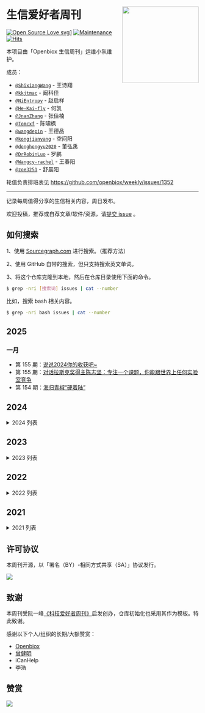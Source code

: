 # 生信爱好者周刊 <img src="https://raw.githubusercontent.com/openbiox/wiki/master/static/img/logo-long.png" align="right" width="200"/>

[![Open Source Love svg1](https://badges.frapsoft.com/os/v1/open-source.svg?v=103)](https://github.com/ellerbrock/open-source-badges/)
[![Maintenance](https://img.shields.io/badge/Maintained%3F-yes-green.svg)](https://GitHub.com/openbiox/weekly/graphs/commit-activity)
[![Hits](https://hits.seeyoufarm.com/api/count/incr/badge.svg?url=https%3A%2F%2Fgithub.com%2FShixiangWang%2Fweekly&count_bg=%2379C83D&title_bg=%23555555&icon=&icon_color=%23E7E7E7&title=hits&edge_flat=false)](https://hits.seeyoufarm.com)

本项目由「Openbiox 生信周刊」运维小队维护。

成员：

- [`@ShixiangWang`](https://github.com/ShixiangWang) - 王诗翔
- [`@kkjtmac`](https://github.com/kkjtmac) - 阚科佳
- [`@NiEntropy`](https://github.com/NiEntropy) - 赵启祥 
- [`@He-Kai-fly`](https://github.com/He-Kai-fly) - 何凯
- [`@JnanZhang`](https://github.com/JnanZhang) - 张佳楠
- [`@Tomcxf`](https://github.com/Tomcxf) - 陈啸枫 
- [`@wangdepin`](https://github.com/wangdepin) - 王德品
- [`@kongjianyang`](https://github.com/kongjianyang) - 空间阳
- [`@donghongyu2020`](https://github.com/donghongyu2020) - 董弘禹
- [`@DrRobinLuo`](https://github.com/DrRobinLuo) - 罗鹏
- [`@Wangcy-rachel`](https://github.com/Wangcy-rachel) - 王春阳
- [`@zoe3251`](https://github.com/zoe3251) - 舒晨阳

轮值负责排班表见 <https://github.com/openbiox/weekly/issues/1352>


--------------

记录每周值得分享的生信相关内容，周日发布。

欢迎投稿，推荐或自荐文章/软件/资源，请[提交 issue](https://github.com/openbiox/weekly/issues) 。

## 如何搜索

1、使用 [Sourcegraph.com](https://sourcegraph.com/github.com/openbiox/weekly) 进行搜索。（推荐方法）

2、使用 GitHub 自带的搜索，但只支持搜索英文单词。

3、将这个仓库克隆到本地，然后在仓库目录使用下面的命令。

```bash
$ grep -nri [搜索词] issues | cat --number
```

比如，搜索 bash 相关内容。

```bash
$ grep -nri bash issues | cat --number
```

## 2025

### 一月
- 第 155 期：[说说2024你的收获吧~](issues/issue-156.md)
- 第 155 期：[对话拉斯克奖得主陈志坚：专注一个课题，你能跟世界上任何实验室竞争](https://github.com/openbiox/weekly/blob/main/issues/issue-155.md)
- 第 154 期：[海归青椒“硬着陆”](issues/issue-154.md)


## 2024

<details>
 
<summary>2024 列表</summary>

### 十二月
- 第 153 期：[做诚实的学问，做正直的人](issues/issue-153.md)
- 第 152 期：[2024 Science年度十大科学突破](issues/issue-152.md)
- 第 151 期：[一半以上实验结果无法重复，学术界正在遭遇一场危机吗](issues/issue-151.md)
- 第 150 期：[自律者，有三戒](issues/issue-150.md)

  
### 十一月
- 第 149 期：[人类细胞图谱计划](issues/issue-149.md)
- 第 148 期：[AI 革命不应该比喻为互联网，而是晶体管](issues/issue-148.md)
- 第 147 期：[为什么中外科研课题如此不同？](issues/issue-147.md)
- 第 146 期：[7年两次考核未过，高校副教授亲历“非升即走”](issues/issue-146.md)


### 十月

- 第 145 期：[班车司机与诺贝尔奖](issues/issue-145.md)
- 第 144 期：[物理诺贝尔奖为何颁给了 HNN 之父和深度学习之父？](issues/issue-144.md)
- 第 143 期：[中国科学家可以摆脱“35岁焦虑”吗？](issues/issue-143.md)

### 九月

- 第 142 期：[聊聊你最近正在关注的某个领域或者研究热点吧？](issues/issue-142.md)
- 第 141 期：[那些早逝猝死的学术青年才俊们](issues/issue-141.md)
- 第 140 期：[七年：一个皖北大学生的一生](issues/issue-140.md)
- 第 139 期：[震惊！基因泰克将关闭癌症免疫学研究部门，明星科学家将离职](issues/issue-139.md)
- 第 138 期：[35岁危机之前，大学青年教师们要爬多少阶梯？](issues/issue-138.md)

### 八月

- 第 137 期：[我为什么离开学术界？](issues/issue-137.md)
- 第 136 期：[从错误中学习](issues/issue-136.md)
- 第 135 期：[中国已经成为一个科学超级大国](issues/issue-135.md)
- 第 134 期：[时隔四年撤稿：微生物组与癌症类型存在相关性是数据分析错误所致](issues/issue-134.md)

### 七月

- 第 133 期：[年轻人的魄力](issues/issue-133.md)
- 第 132 期：[985青年教授自爆学术不端？](issues/issue-132.md)
- 第 131 期：[2023诺贝尔生理医学奖给了mRNA疫苗技术，没有终身教职的她拿奖了](issues/issue-131.md)
- 第 130 期：[走出还原论，拥抱复杂性](issues/issue-130.md)

### 六月

- 第 129 期：[怎么才算真正拥有科研思维？](issues/issue-129.md)
- 第 128 期：[什么事情使你放弃了学术理想？](issues/issue-128.md)
- 第 127 期: [高校“青椒”之死：困在“非升即走”里的海归博士](issues/issue-127.md)
- 第 126 期：[为什么细菌不能变得更大？或者更小？](issues/issue-126.md)
- 第 125 期：[一周是一年的2%](issues/issue-125.md)


### 五月

- 第 124 期：[《Cell》癌症研究五十年：十大要点总结](issues/issue-124.md)
- 第 123 期：[Hello GPT-4o](issues/issue-123.md)
- 第 122 期：[他山之石——开启个性化医疗的基因组探索](issues/issue-122.md)

### 四月

- 第 121 期：[不唯论文，在中国可行吗？](issues/issue-121.md)
- 第 120 期：[技术写作的首要诀窍](issues/issue-120.md)
- 第 119 期：[科学家首次改造了真核生物超过50%的基因组](issues/issue-119.md)
- 第 118 期：[滴血验癌](issues/issue-118.md)

### 三月

- 第 117 期：[半个世纪的争论: 分子演化论中的中性论/选择论之争](issues/issue-117.md)
- 第 116 期：[我国科研影响力是否已达到世界顶尖水平？](issues/issue-116.md)
- 第 115 期：[罗莎琳德·富兰克林对DNA双螺旋结构的真实贡献](issues/issue-115.md)
- 第 114 期：[从复杂系统中，抓住奇妙的普适性](issues/issue-114.md)
- 第 113 期：[空间分析技术照亮肿瘤微环境研究](issues/issue-113.md)

### 二月

- 第 112 期：[龙腾虎跃、砥砺前行](issues/issue-112.md)
- 第 111 期：[三十多岁博士后对于生活的挣扎](issues/issue-111.md)

### 一月

- 第 110 期：[至少20年不过时的研究方向在哪里？](issues/issue-110.md)
- 第 109 期：[说说你今年用的顺手的工具吧？](issues/issue-109.md)
- 第 108 期：[肿瘤微生物组是污染，还是新突破](issues/issue-108.md)
- 第 107 期：[生命起源与复杂性](issues/issue-107.md)
</details>

## 2023

<details>
 
<summary>2023 列表</summary>

### 十二月

- 第 106 期：[哪些技能/知识使生物信息学不可替代？](issues/issue-106.md)
- 第 105 期：[你愿不愿意在一个小县城待一辈子？](issues/issue-105.md)
- 第 104 期：[百度文心一言和GPT的差距有多大？](issues/issue-104.md)
- 第 103 期：[取消论文发表硬性规定，读博变轻松了吗？](issues/issue-103.md)
- 第 102 期：[中国为什么没有世界一流的研究型医科大学](issues/issue-102.md)

### 十一月

- 第 101 期：[一生不被允许gap的中国人](issues/issue-101.md)
- 第 100 期：[朋友好](issues/issue-100.md)
- 第 99 期：[发论文还是生孩子，女性在学术界会遭遇什么？](issues/issue-99.md)
- 第 98 期：[自然选择主要作用于基因上吗？](issues/issue-98.md)


### 十月

- 第 97 期：[失败的读博经历-如何从跌倒中爬起来？](issues/issue-97.md)
- 第 96 期：[如何取得杰出成就](issues/issue-96.md)
- 第 95 期：[中国人群泛基因组联盟](issues/issue-95.md)

### 九月

- 第 94 期：[非线性的世界，线性的你](issues/issue-94.md)
- 第 93 期：[来自妈妈的Y染色体](issues/issue-93.md)
- 第 92 期：[医疗反腐的困境和选项](issues/issue-92.md)
- 第 91 期：[探索的动机](issues/issue-91.md)

### 八月

- 第 90 期：[性别视角下的中国科研人员画像](issues/issue-90.md)
- 第 89 期：[视频学习胜过读书吗？](issues/issue-89.md)
- 第 88 期：[Vim之父因病离世，一生写下Vim传奇](issues/issue-88.md)
- 第 87 期：[耿美玉的971是真药的可能性](issues/issue-87.md)

### 七月

- 第 86 期：[如何做亮眼的研究生？](issues/issue-86.md)
- 第 85 期：[大学是否选生物：适合普通家庭、智力一般的学生](issues/issue-85.md)
- 第 84 期：[认识自己的缺点](issues/issue-84.md)
- 第 83 期：[2022 Science年度十大科学突破](issues/issue-83.md)
- 第 82 期：[一种新的数字表示方法 Posits](issues/issue-82.md)

### 六月

- 第 81 期：[好人情节](issues/issue-81.md)
- 第 80 期：[生活就像一个鱼缸](issues/issue-80.md)
- 第 79 期：[四千周](issues/issue-79.md)
- 第 78 期：[霸凌是平庸科学家登上顶峰的手段](issues/issue-78.md)

### 五月

- 第 77 期：[科研成果被截胡抢发](issues/issue-77.md)
- 第 76 期：[人生是一个长板问题](issues/issue-76.md)
- 第 75 期：[学术需要批判氛围](issues/issue-75.md)

### 四月

- 第 74 期：[新技术的最大风险](issues/issue-74.md)
- 第 73 期：[迄今为止最开放、成果最多的大队列是如何建成的](issues/issue-73.md)
- 第 72 期：[把时间当作朋友](issues/issue-72.md)
- 第 71 期：[博士生真的需要一天看20篇文献吗？](issues/issue-71.md)

### 三月

- 第 70 期：[多彩多姿的科学家](issues/issue-70.md)
- 第 69 期：[如何引导年轻科研工作者？](issues/issue-69.md)
- 第 68 期：[颠覆性大滑坡，科研还能有实质创新吗？](issues/issue-68.md)
- 第 67 期：[你是如何活用ChatGPT给你打工的？](issues/issue-67.md)

### 二月

- 第 66 期：[退休越晚、寿命越短？有关系么](issues/issue-66.md)
- 第 65 期：[125个科学问题：探索与发现](issues/issue-65.md)
- 第 64 期：[“讨好型人格”：越是乞求，越是被推开](issues/issue-64.md)
- 第 63 期：[停止寻找的最佳时间](issues/issue-63.md)

### 一月

- 第 62 期：[回望与兔年寄语](issues/issue-62.md)
- 第 61 期：[基因对寿命的影响](issues/issue-61.md)
- 第 60 期：[孟德尔诞辰 200 周年](issues/issue-60.md)
- 第 59 期：[AlphaCode 编程大赛卷趴一半程序员](issues/issue-59.md)

</details>

## 2022

<details>
 
<summary>2022 列表</summary>

### 十二月

- 第 58 期：[说说你是怎么度过🐑了的日子？](issues/issue-58.md)
- 第 57 期：[深度学习并非“简单的统计”，二者距离已越来越远](issues/issue-57.md)
- 第 56 期：[2022诺贝尔奖的点击化学或可作为单细胞多组学开发的有力工具](issues/issue-56.md)
- 第 55 期：[科学创新四十年，我们可能还没搞明白科学和技术的基本概念](issues/issue-55.md)


### 十一月

- 第 54 期：[人类和人生的意义](issues/issue-54.md)
- 第 53 期：[为什么现在的中国大学生普遍焦虑内卷？](issues/issue-53.md)
- 第 52 期：[真正的“科技与狠活”：全球首个人工“优选基因”的“完美婴儿”马上2岁啦！](issues/issue-52.md)
- 第 51 期：[职业对性格的改变](issues/issue-51.md)


### 十月

- 第 50 期：[顶级1区期刊宣布：明年起将不再拒稿！](issues/issue-50.md)
- 第 49 期：[面对知识孤岛，你会怎么处理？](issues/issue-49.md)
- 第 48 期：[人生不能只有一个支点](issues/issue-48.md)
- 第 47 期：[RStudio 改名 Posit](issues/issue-47.md)

### 九月

- 第 46 期：[你的苹果M系列芯片电脑跑生信顺利么？](issues/issue-46.md)
- 第 45 期：[读博还是择业？](issues/issue-45.md)
- 第 44 期：[为何动物的寿命差异那么大？](issues/issue-44.md)
- 第 43 期：[RNA-seq差异分析究竟应该用什么？](issues/issue-43.md)

### 八月

- 第 42 期：[极简主义的胜利](issues/issue-42.md)
- 第 41 期：[人体是一个共生生态系统](issues/issue-41.md)
- 第 40 期：[bTMB指导肿瘤免疫治疗临床研究](issues/issue-40.md)
- 第 39 期：[人生不短](issues/issue-39.md)

### 七月

- 第 38 期：[选人不选项目的「基石项目」能否走向成功？](issues/issue-38.md)
- 第 37 期：[抛弃“影响”因子，计算颠覆因子！](issues/issue-37.md)
- 第 36 期：[“费钱、费力、不费脑”是中国该提倡的科研吗？](issues/issue-36.md)
- 第 35 期：[生物信息行业的经济生态](issues/issue-35.md)

### 六月

- 第 34 期：[中国百万人群大队列，何去何从？](issues/issue-34.md)
- 第 33 期：[科研与生活](issues/issue-33.md)
- 第 32 期：[有害的同义突变](issues/issue-32.md)
- 第 31 期：[Openbiox 生物信息学社区 2022 拟开展项目，正式招募 ！](issues/issue-31.md)

### 五月

- 第 30 期：[生信的核心修炼道路在哪里？](issues/issue-30.md)
- 第 29 期：[Hiplot开发库开源](issues/issue-29.md)
- 第 28 期：[华大Stereo-seq系列成果揭秘超高分辨率生命全景时空图谱](issues/issue-28.md)

### 四月

- 第 27 期：[真与假的界限在哪里](issues/issue-27.md)
- 第 26 期：[CRISPR的专利权](issues/issue-26.md)
- 第 25 期：[从事生信工作，究竟是远见者，还是工具人？](issues/issue-25.md)
- 第 24 期：[从有隙到无间，首个人类完整基因组发布](issues/issue-24.md)

### 三月

- 第 23 期：[从美国博德研究所成功之道看生命科学前沿创新](issues/issue-23.md)
- 第 22 期：[为什么生产率在提高而我们却越来越忙](issues/issue-22.md)
- 第 21 期：[科研与爱好](issues/issue-21.md)
- 第 20 期：[科研苦行](issues/issue-20.md)

### 二月

- 第 19 期：[2022年值得关注的7大前沿技术](issues/issue-19.md)
- 第 18 期：[过去50年最重要的统计学思想是什么？](issues/issue-18.md)

### 一月

- 第 17 期：[Cox比例风险模型著作者离世](issues/issue-17.md)
- 第 16 期：[癌症新特征](issues/issue-16.md)
- 第 15 期：[科学家的层次](issues/issue-15.md)

</details>

## 2021

<details>
 
<summary>2021 列表</summary>

### 十二月

- 第 14 期：[为什么有些朋友，走着走着就散了](issues/issue-14.md)
- 第 13 期：[他开发了基因界的百科全书，贡献却少有人知](issues/issue-13.md)
- 第 12 期：[你的饮食模式需要改变吗？](issues/issue-12.md)
- 第 11 期：[中科院近20年院士增选之数据分析](issues/issue-11.md)

### 十一月

- 第 10 期：[开放科学](issues/issue-10.md)
- 第 9 期：[统计建模之道和术](issues/issue-9.md)
- 第 8 期：[《沙丘》编剧、《权游》作者使用MS-DOS创作](issues/issue-8.md)

### 十月

- 第 7 期：[为何年轻便科研至死](issues/issue-7.md)
- 第 6 期：[你会买“炸场”Macbook Pro搞生信吗？](issues/issue-6.md)
- 第 5 期：[相关非因果](issues/issue-5.md)
- 第 4 期：[生信有一天可以得诺贝尔奖吗](issues/issue-4.md)

### 九月

- 第 3 期：[百年杨振宁](issues/issue-3.md)
- 第 2 期：[生信的境界与道路](issues/issue-2.md)
- 第 1 期：[生信是什么](issues/issue-1.md)

</details>
 


## 许可协议

本周刊开源，以「署名（BY）-相同方式共享（SA）」协议发行。

![](https://upload.wikimedia.org/wikipedia/commons/thumb/d/d0/CC-BY-SA_icon.svg/100px-CC-BY-SA_icon.svg.png)

## 致谢

本周刊受阮一峰[《科技爱好者周刊》](https://github.com/ruanyf/weekly)启发创办，仓库初始化也采用其作为模板。特此致谢。

感谢以下个人/组织的长期/大额赞赏：

- [Openbiox](https://github.com/openbiox)
- [曾健明](https://github.com/jmzeng1314)
- iCanHelp
- 李浩

## 赞赏

![](https://cdn.nlark.com/yuque/0/2022/png/471931/1648291334186-bd3390be-c83c-4396-aabd-ca39f588c15d.png?x-oss-process=image%2Fresize%2Cw_1290%2Climit_0)

